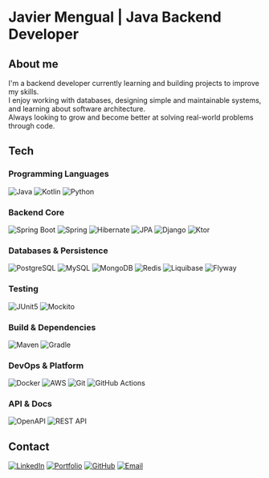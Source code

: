 # Javier Mengual | Java Backend Developer

## About me
I'm a backend developer currently learning and building projects to improve my skills.  
I enjoy working with databases, designing simple and maintainable systems, and learning about software architecture.  
Always looking to grow and become better at solving real-world problems through code.

## Tech

### Programming Languages
![Java](https://img.shields.io/badge/Java-%23ED8B00.svg?style=for-the-badge&logo=openjdk&logoColor=white)
![Kotlin](https://img.shields.io/badge/Kotlin-%230095D5.svg?style=for-the-badge&logo=kotlin&logoColor=white)
![Python](https://img.shields.io/badge/Python-%2314354C.svg?style=for-the-badge&logo=python&logoColor=white)

### Backend Core
![Spring Boot](https://img.shields.io/badge/Spring_Boot-%236DB33F.svg?style=for-the-badge&logo=spring-boot&logoColor=white)
![Spring](https://img.shields.io/badge/Spring-%236DB33F.svg?style=for-the-badge&logo=spring&logoColor=white)
![Hibernate](https://img.shields.io/badge/Hibernate-%23bca877.svg?style=for-the-badge&logo=hibernate&logoColor=white)
![JPA](https://img.shields.io/badge/JPA-%23007D9C.svg?style=for-the-badge&logo=jpa&logoColor=white)
![Django](https://img.shields.io/badge/Django-%23092E20.svg?style=for-the-badge&logo=django&logoColor=white)
![Ktor](https://img.shields.io/badge/Ktor-%2300B4A9.svg?style=for-the-badge&logo=ktor&logoColor=white)

### Databases & Persistence
![PostgreSQL](https://img.shields.io/badge/PostgreSQL-%23316192.svg?style=for-the-badge&logo=postgresql&logoColor=white)
![MySQL](https://img.shields.io/badge/MySQL-%234479A1.svg?style=for-the-badge&logo=mysql&logoColor=white)
![MongoDB](https://img.shields.io/badge/MongoDB-%234ea94b.svg?style=for-the-badge&logo=mongodb&logoColor=white)
![Redis](https://img.shields.io/badge/Redis-%23DC382D.svg?style=for-the-badge&logo=redis&logoColor=white)
![Liquibase](https://img.shields.io/badge/Liquibase-%23009688.svg?style=for-the-badge&logo=liquibase&logoColor=white)
![Flyway](https://img.shields.io/badge/Flyway-%23CC0000.svg?style=for-the-badge&logo=flyway&logoColor=white)

### Testing
![JUnit5](https://img.shields.io/badge/JUnit5-%2325A162.svg?style=for-the-badge&logo=junit5&logoColor=white)
![Mockito](https://img.shields.io/badge/Mockito-%2386A21E.svg?style=for-the-badge&logo=mockito&logoColor=white)

### Build & Dependencies
![Maven](https://img.shields.io/badge/Maven-%23C71A36.svg?style=for-the-badge&logo=apache-maven&logoColor=white)
![Gradle](https://img.shields.io/badge/Gradle-%2302303A.svg?style=for-the-badge&logo=gradle&logoColor=white)

### DevOps & Platform
![Docker](https://img.shields.io/badge/Docker-%232496ED.svg?style=for-the-badge&logo=docker&logoColor=white)
![AWS](https://img.shields.io/badge/AWS-%23232F3E.svg?style=for-the-badge&logo=amazon-aws&logoColor=white)
![Git](https://img.shields.io/badge/Git-%23F05032.svg?style=for-the-badge&logo=git&logoColor=white)
![GitHub Actions](https://img.shields.io/badge/GitHub_Actions-%232671E5.svg?style=for-the-badge&logo=github-actions&logoColor=white)


### API & Docs
![OpenAPI](https://img.shields.io/badge/OpenAPI-%230076D6.svg?style=for-the-badge&logo=openapiinitiative&logoColor=white)
![REST API](https://img.shields.io/badge/REST_API-%23E34F26.svg?style=for-the-badge&logo=api&logoColor=white)


## Contact
[![LinkedIn](https://img.shields.io/badge/LinkedIn-%230077B5.svg?style=for-the-badge&logo=linkedin&logoColor=white)](https://www.linkedin.com/in/javier-mengual-betancourt-326870273/)
[![Portfolio](https://img.shields.io/badge/Portfolio-%2312100E.svg?style=for-the-badge&logo=firefox&logoColor=white)](http://javiemengual.me/)
[![GitHub](https://img.shields.io/badge/GitHub-%23181717.svg?style=for-the-badge&logo=github&logoColor=white)](https://github.com/JavMB)
[![Email](https://img.shields.io/badge/Email-%23D14836.svg?style=for-the-badge&logo=gmail&logoColor=white)](mailto:javiermengual@live.com)
